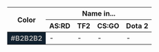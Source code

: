 <table>
<thead>
<tr>
<th rowspan="2">Color</th>
<th colspan="4">Name in...</th>
</tr>
<tr>
<th>AS:RD</th>
<th>TF2</th>
<th>CS:GO</th>
<th>Dota 2</th>
</tr>
</thead>
<tbody>
<tr>
<th style="background-color: #10202e; color: #b2b2b2">#B2B2B2</th>
<td>-</td>
<td>-</td>
<td>-</td>
<td>-</td>
</tr>
</tbody>
</table>
